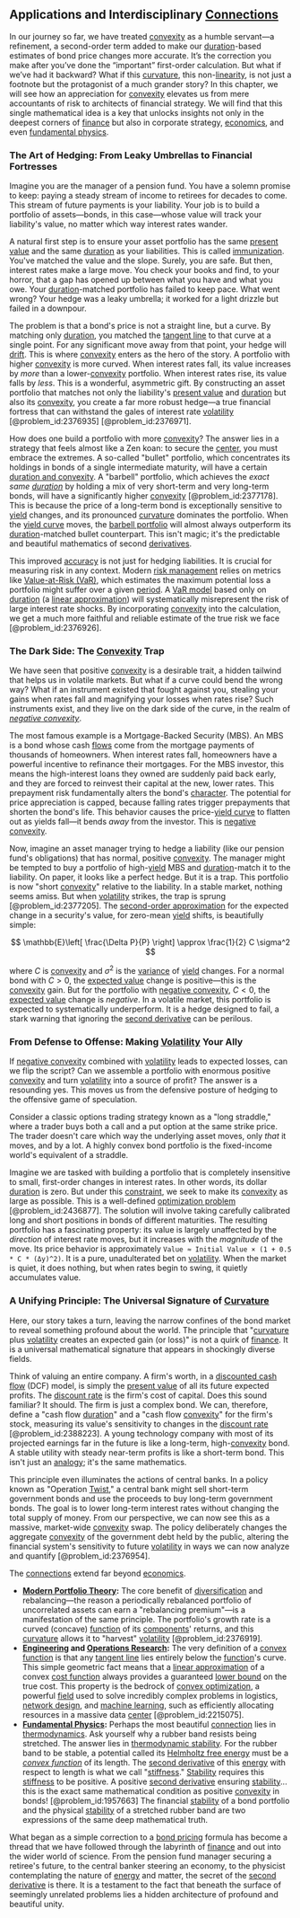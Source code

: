 ## Applications and Interdisciplinary [Connections](@article_id:193345)

In our journey so far, we have treated [convexity](@article_id:138074) as a humble servant—a refinement, a second-order term added to make our [duration](@article_id:145940)-based estimates of bond price changes more accurate. It’s the correction you make after you’ve done the “important” first-order calculation. But what if we’ve had it backward? What if this [curvature](@article_id:140525), this non-[linearity](@article_id:155877), is not just a footnote but the protagonist of a much grander story? In this chapter, we will see how an appreciation for [convexity](@article_id:138074) elevates us from mere accountants of risk to architects of financial strategy. We will find that this single mathematical idea is a key that unlocks insights not only in the deepest corners of [finance](@article_id:144433) but also in corporate strategy, [economics](@article_id:271560), and even [fundamental physics](@article_id:158673).

### The Art of Hedging: From Leaky Umbrellas to Financial Fortresses

Imagine you are the manager of a pension fund. You have a solemn promise to keep: paying a steady stream of income to retirees for decades to come. This stream of future payments is your liability. Your job is to build a portfolio of assets—bonds, in this case—whose value will track your liability's value, no matter which way interest rates wander.

A natural first step is to ensure your asset portfolio has the same [present value](@article_id:140669) and the same [duration](@article_id:145940) as your liabilities. This is called [immunization](@article_id:193306). You've matched the value and the slope. Surely, you are safe. But then, interest rates make a large move. You check your books and find, to your horror, that a gap has opened up between what you have and what you owe. Your [duration](@article_id:145940)-matched portfolio has failed to keep pace. What went wrong? Your hedge was a leaky umbrella; it worked for a light drizzle but failed in a downpour.

The problem is that a bond's price is not a straight line, but a curve. By matching only [duration](@article_id:145940), you matched the [tangent line](@article_id:268376) to that curve at a single point. For any significant move away from that point, your hedge will [drift](@article_id:268312). This is where [convexity](@article_id:138074) enters as the hero of the story. A portfolio with higher [convexity](@article_id:138074) is more curved. When interest rates fall, its value increases by *more* than a lower-[convexity](@article_id:138074) portfolio. When interest rates rise, its value falls by *less*. This is a wonderful, asymmetric gift. By constructing an asset portfolio that matches not only the liability's [present value](@article_id:140669) and [duration](@article_id:145940) but also its [convexity](@article_id:138074), you create a far more robust hedge—a true financial fortress that can withstand the gales of interest rate [volatility](@article_id:266358) [@problem_id:2376935] [@problem_id:2376971].

How does one build a portfolio with more [convexity](@article_id:138074)? The answer lies in a strategy that feels almost like a Zen koan: to secure the [center](@article_id:265330), you must embrace the extremes. A so-called "bullet" portfolio, which concentrates its holdings in bonds of a single intermediate maturity, will have a certain [duration and convexity](@article_id:140972). A "barbell" portfolio, which achieves the *exact same [duration](@article_id:145940)* by holding a mix of very short-term and very long-term bonds, will have a significantly higher [convexity](@article_id:138074) [@problem_id:2377178]. This is because the price of a long-term bond is exceptionally sensitive to [yield](@article_id:197199) changes, and its pronounced [curvature](@article_id:140525) dominates the portfolio. When the [yield curve](@article_id:140159) moves, the [barbell portfolio](@article_id:138804) will almost always outperform its [duration](@article_id:145940)-matched bullet counterpart. This isn't magic; it's the predictable and beautiful mathematics of second [derivatives](@article_id:165970).

This improved [accuracy](@article_id:170398) is not just for hedging liabilities. It is crucial for measuring risk in any context. Modern [risk management](@article_id:140788) relies on metrics like [Value-at-Risk (VaR)](@article_id:140298), which estimates the maximum potential loss a portfolio might suffer over a given [period](@article_id:169165). A [VaR model](@article_id:147144) based only on [duration](@article_id:145940) (a [linear approximation](@article_id:145607)) will systematically misrepresent the risk of large interest rate shocks. By incorporating [convexity](@article_id:138074) into the calculation, we get a much more faithful and reliable estimate of the true risk we face [@problem_id:2376926].

### The Dark Side: The [Convexity](@article_id:138074) Trap

We have seen that positive [convexity](@article_id:138074) is a desirable trait, a hidden tailwind that helps us in volatile markets. But what if a curve could bend the wrong way? What if an instrument existed that fought against you, stealing your gains when rates fall and magnifying your losses when rates rise? Such instruments exist, and they live on the dark side of the curve, in the realm of *[negative convexity](@article_id:138455)*.

The most famous example is a Mortgage-Backed Security (MBS). An MBS is a bond whose cash [flows](@article_id:161297) come from the mortgage payments of thousands of homeowners. When interest rates fall, homeowners have a powerful incentive to refinance their mortgages. For the MBS investor, this means the high-interest loans they owned are suddenly paid back early, and they are forced to reinvest their capital at the new, lower rates. This prepayment risk fundamentally alters the bond's [character](@article_id:264898). The potential for price appreciation is capped, because falling rates trigger prepayments that shorten the bond's life. This behavior causes the price-[yield curve](@article_id:140159) to flatten out as yields fall—it bends *away* from the investor. This is [negative convexity](@article_id:138455).

Now, imagine an asset manager trying to hedge a liability (like our pension fund's obligations) that has normal, positive [convexity](@article_id:138074). The manager might be tempted to buy a portfolio of high-[yield](@article_id:197199) MBS and [duration](@article_id:145940)-match it to the liability. On paper, it looks like a perfect hedge. But it is a trap. This portfolio is now "short [convexity](@article_id:138074)" relative to the liability. In a stable market, nothing seems amiss. But when [volatility](@article_id:266358) strikes, the trap is sprung [@problem_id:2377205]. The [second-order approximation](@article_id:140783) for the expected change in a security's value, for zero-mean [yield](@article_id:197199) shifts, is beautifully simple:

$$
\mathbb{E}\left[ \frac{\Delta P}{P} \right] \approx \frac{1}{2} C \sigma^2
$$

where $C$ is [convexity](@article_id:138074) and $\sigma^2$ is the [variance](@article_id:148683) of [yield](@article_id:197199) changes. For a normal bond with $C \gt 0$, the [expected value](@article_id:160628) change is positive—this is the [convexity](@article_id:138074) gain. But for the portfolio with [negative convexity](@article_id:138455), $C \lt 0$, the [expected value](@article_id:160628) change is *negative*. In a volatile market, this portfolio is expected to systematically underperform. It is a hedge designed to fail, a stark warning that ignoring the [second derivative](@article_id:144014) can be perilous.

### From Defense to Offense: Making [Volatility](@article_id:266358) Your Ally

If [negative convexity](@article_id:138455) combined with [volatility](@article_id:266358) leads to expected losses, can we flip the script? Can we assemble a portfolio with enormous positive [convexity](@article_id:138074) and turn [volatility](@article_id:266358) into a source of profit? The answer is a resounding yes. This moves us from the defensive posture of hedging to the offensive game of speculation.

Consider a classic options trading strategy known as a "long straddle," where a trader buys both a call and a put option at the same strike price. The trader doesn't care which way the underlying asset moves, only *that* it moves, and by a lot. A highly convex bond portfolio is the fixed-income world's equivalent of a straddle.

Imagine we are tasked with building a portfolio that is completely insensitive to small, first-order changes in interest rates. In other words, its dollar [duration](@article_id:145940) is zero. But under this [constraint](@article_id:203363), we seek to make its [convexity](@article_id:138074) as large as possible. This is a well-defined [optimization problem](@article_id:266255) [@problem_id:2436877]. The solution will involve taking carefully calibrated long and short positions in bonds of different maturities. The resulting portfolio has a fascinating property: its value is largely unaffected by the *direction* of interest rate moves, but it increases with the *magnitude* of the move. Its price behavior is approximately `Value ≈ Initial Value × (1 + 0.5 * C * (Δy)^2)`. It is a pure, unadulterated bet on [volatility](@article_id:266358). When the market is quiet, it does nothing, but when rates begin to swing, it quietly accumulates value.

### A Unifying Principle: The Universal Signature of [Curvature](@article_id:140525)

Here, our story takes a turn, leaving the narrow confines of the bond market to reveal something profound about the world. The principle that "[curvature](@article_id:140525) plus [volatility](@article_id:266358) creates an expected gain (or loss)" is not a quirk of [finance](@article_id:144433). It is a universal mathematical signature that appears in shockingly diverse fields.

Think of valuing an entire company. A firm's worth, in a [discounted cash flow](@article_id:142843) (DCF) model, is simply the [present value](@article_id:140669) of all its future expected profits. The [discount rate](@article_id:145380) is the firm's cost of capital. Does this sound familiar? It should. The firm is just a complex bond. We can, therefore, define a "cash flow [duration](@article_id:145940)" and a "cash flow [convexity](@article_id:138074)" for the firm's stock, measuring its value's sensitivity to changes in the [discount rate](@article_id:145380) [@problem_id:2388223]. A young technology company with most of its projected earnings far in the future is like a long-term, high-[convexity](@article_id:138074) bond. A stable utility with steady near-term profits is like a short-term bond. This isn't just an [analogy](@article_id:149240); it's the same mathematics.

This principle even illuminates the actions of central banks. In a policy known as "Operation [Twist](@article_id:199796)," a central bank might sell short-term government bonds and use the proceeds to buy long-term government bonds. The goal is to lower long-term interest rates without changing the total supply of money. From our perspective, we can now see this as a massive, market-wide [convexity](@article_id:138074) swap. The policy deliberately changes the aggregate [convexity](@article_id:138074) of the government debt held by the public, altering the financial system's sensitivity to future [volatility](@article_id:266358) in ways we can now analyze and quantify [@problem_id:2376954].

The [connections](@article_id:193345) extend far beyond [economics](@article_id:271560).
*   **[Modern Portfolio Theory](@article_id:142679):** The core benefit of [diversification](@article_id:136700) and rebalancing—the reason a periodically rebalanced portfolio of uncorrelated assets can earn a "rebalancing premium"—is a manifestation of the same principle. The portfolio's growth rate is a curved (concave) [function](@article_id:141001) of its [components](@article_id:152417)' returns, and this [curvature](@article_id:140525) allows it to "harvest" [volatility](@article_id:266358) [@problem_id:2376919].
*   **[Engineering](@article_id:275179) and [Operations Research](@article_id:145041):** The very definition of a [convex function](@article_id:142697) is that any [tangent line](@article_id:268376) lies entirely below the [function](@article_id:141001)'s curve. This simple geometric fact means that a [linear approximation](@article_id:145607) of a convex [cost function](@article_id:138187) always provides a guaranteed [lower bound](@article_id:159053) on the true cost. This property is the bedrock of [convex optimization](@article_id:136947), a powerful [field](@article_id:151652) used to solve incredibly complex problems in logistics, [network design](@article_id:267179), and [machine learning](@article_id:139279), such as efficiently allocating resources in a massive data [center](@article_id:265330) [@problem_id:2215075].
*   **[Fundamental Physics](@article_id:158673):** Perhaps the most beautiful [connection](@article_id:157984) lies in [thermodynamics](@article_id:140627). Ask yourself why a rubber band resists being stretched. The answer lies in [thermodynamic stability](@article_id:142383). For the rubber band to be stable, a potential called its [Helmholtz free energy](@article_id:135948) must be a *[convex function](@article_id:142697)* of its length. The [second derivative](@article_id:144014) of this [energy](@article_id:149697) with respect to length is what we call "[stiffness](@article_id:141521)." [Stability](@article_id:142499) requires this [stiffness](@article_id:141521) to be positive. A positive [second derivative](@article_id:144014) ensuring [stability](@article_id:142499)... this is the exact same mathematical condition as positive [convexity](@article_id:138074) in bonds! [@problem_id:1957663] The financial [stability](@article_id:142499) of a bond portfolio and the physical [stability](@article_id:142499) of a stretched rubber band are two expressions of the same deep mathematical truth.

What began as a simple correction to a [bond pricing](@article_id:146952) formula has become a thread that we have followed through the labyrinth of [finance](@article_id:144433) and out into the wider world of science. From the pension fund manager securing a retiree's future, to the central banker steering an economy, to the physicist contemplating the nature of [energy](@article_id:149697) and matter, the secret of the [second derivative](@article_id:144014) is there. It is a testament to the fact that beneath the surface of seemingly unrelated problems lies a hidden architecture of profound and beautiful unity.